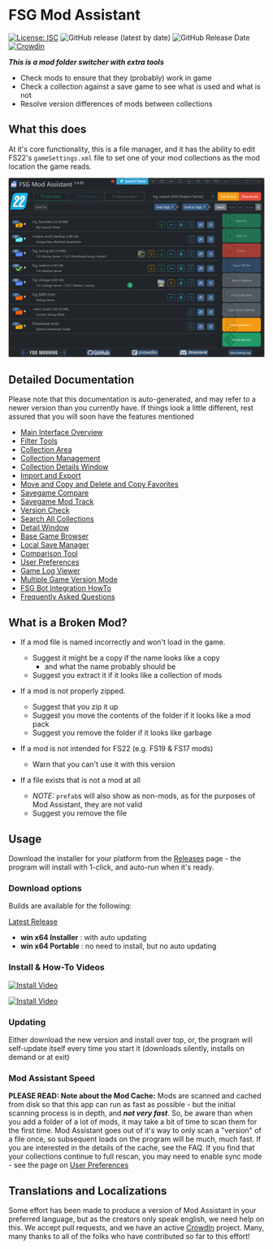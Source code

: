 # FSG Mod Assistant

[![License: ISC](https://img.shields.io/badge/License-ISC-blue.svg)](https://opensource.org/licenses/ISC) ![GitHub release (latest by date)](https://img.shields.io/github/v/release/FSGModding/FSG_Mod_Assistant) ![GitHub Release Date](https://img.shields.io/github/release-date/FSGModding/FSG_Mod_Assistant) [![Crowdin](https://badges.crowdin.net/fsg-mod-assistant/localized.svg)](https://crowdin.com/project/fsg-mod-assistant)

___This is a mod folder switcher with extra tools___

- Check mods to ensure that they (probably) work in game
- Check a collection against a save game to see what is used and what is not
- Resolve version differences of mods between collections

## What this does

At it's core functionality, this is a file manager, and it has the ability to edit FS22's `gameSettings.xml` file to set one of your mod collections as the mod location the game reads.

![main](img340/main-screen.png)

## Detailed Documentation

Please note that this documentation is auto-generated, and may refer to a newer version than you currently have.  If things look a little different, rest assured that you will soon have the features mentioned

- [Main Interface Overview](main.html)
- [Filter Tools](filter.html)
- [Collection Area](mods.html)
- [Collection Management](collections.html)
- [Collection Details Window](details.html)
- [Import and Export](importexport.html)
- [Move and Copy and Delete and Copy Favorites](fileoper.html)
- [Savegame Compare](savegame.html)
- [Savegame Mod Track](savetrack.html)
- [Version Check](versions.html)
- [Search All Collections](search.html)
- [Detail Window](moddetail.html)
- [Base Game Browser](basegame.html)
- [Local Save Manager](savemanage.html)
- [Comparison Tool](comparetool.html)
- [User Preferences](preferences.html)
- [Game Log Viewer](gamelog.html)
- [Multiple Game Version Mode](multi-version.html)
- [FSG Bot Integration HowTo](fsgbot.html)
- [Frequently Asked Questions](faq.html)

## What is a Broken Mod?

- If a mod file is named incorrectly and won't load in the game.
  - Suggest it might be a copy if the name looks like a copy
    - and what the name probably should be
  - Suggest you extract it if it looks like a collection of mods

- If a mod is not properly zipped.
  - Suggest that you zip it up
  - Suggest you move the contents of the folder if it looks like a mod pack
  - Suggest you remove the folder if it looks like garbage

- If a mod is not intended for FS22 (e.g. FS19 & FS17 mods)
  - Warn that you can't use it with this version

- If a file exists that is not a mod at all
  - _NOTE:_ `prefab`s will also show as non-mods, as for the purposes of Mod Assistant, they are not valid
  - Suggest you remove the file

## Usage

Download the installer for your platform from the [Releases](https://github.com//FSGModding/FSG_Mod_Assistant/releases) page - the program will install with 1-click, and auto-run when it's ready.

### Download options

Builds are available for the following:

[Latest Release](https://github.com/FSGModding/FSG_Mod_Assistant/releases/latest)

- __win x64 Installer__ : with auto updating
- __win x64 Portable__ : no need to install, but no auto updating

### Install & How-To Videos

[![Install Video](https://img.youtube.com/vi/elzFhp2EBEs/default.jpg)](https://youtu.be/elzFhp2EBEs)

[![Install Video](https://img.youtube.com/vi/VIqkN3yRkew/default.jpg)](https://youtu.be/VIqkN3yRkew)

### Updating

Either download the new version and install over top, or, the program will self-update itself every time you start it (downloads silently, installs on demand or at exit)

### Mod Assistant Speed

__PLEASE READ: Note about the Mod Cache:__ Mods are scanned and cached from disk so that this app can run as fast as possible - but the initial scanning process is in depth, and ___not very fast___.  So, be aware than when you add a folder of a lot of mods, it may take a bit of time to scan them for the first time. Mod Assistant goes out of it's way to only scan a "version" of a file once, so subsequent loads on the program will be much, much fast.  If you are interested in the details of the cache, see the FAQ. If you find that your collections continue to full rescan, you may need to enable sync mode - see the page on [User Preferences](preferences.html)

## Translations and Localizations

Some effort has been made to produce a version of Mod Assistant in your preferred language, but as the creators only speak english, we need help on this.  We accept pull requests, and we have an active [CrowdIn](https://crowdin.com/project/fsg-mod-assistant) project.  Many, many thanks to all of the folks who have contributed so far to this effort!
